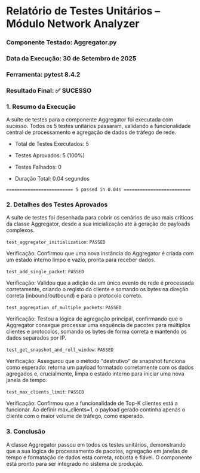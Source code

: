 # Relatório de Testes Unitários – Módulo Network Analyzer
### Componente Testado: Aggregator.py

### Data da Execução: 30 de Setembro de 2025

### Ferramenta: pytest 8.4.2

### Resultado Final: ✅ SUCESSO

### 1. Resumo da Execução
A suíte de testes para o componente Aggregator foi executada com sucesso. Todos os 5 testes unitários passaram, validando a funcionalidade central de processamento e agregação de dados de tráfego de rede.

- Total de Testes Executados: 5

- Testes Aprovados: 5 (100%)

- Testes Falhados: 0

- Duração Total: 0.04 segundos
```
========================= 5 passed in 0.04s =========================
```
### 2. Detalhes dos Testes Aprovados
A suíte de testes foi desenhada para cobrir os cenários de uso mais críticos da classe Aggregator, desde a sua inicialização até à geração de payloads complexos.

``test_aggregator_initialization``: ``PASSED``

Verificação: Confirmou que uma nova instância do Aggregator é criada com um estado interno limpo e vazio, pronta para receber dados.

``test_add_single_packet``: ``PASSED``

Verificação: Validou que a adição de um único evento de rede é processada corretamente, criando o registo do cliente e somando os bytes na direção correta (inbound/outbound) e para o protocolo correto.

``test_aggregation_of_multiple_packets``: ``PASSED``

Verificação: Testou a lógica de agregação principal, confirmando que o Aggregator consegue processar uma sequência de pacotes para múltiplos clientes e protocolos, somando os bytes de forma correta e mantendo os dados separados por IP.

``test_get_snapshot_and_roll_window``: ``PASSED``

Verificação: Assegurou que o método "destrutivo" de snapshot funciona como esperado: retorna um payload formatado corretamente com os dados agregados e, crucialmente, limpa o estado interno para iniciar uma nova janela de tempo.

``test_max_clients_limit``: ``PASSED``

Verificação: Confirmou que a funcionalidade de Top-K clientes está a funcionar. Ao definir max_clients=1, o payload gerado continha apenas o cliente com o maior volume de tráfego, como esperado.

### 3. Conclusão
A classe Aggregator passou em todos os testes unitários, demonstrando que a sua lógica de processamento de pacotes, agregação em janelas de tempo e formatação de dados está correta, robusta e fiável. O componente está pronto para ser integrado no sistema de produção.